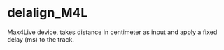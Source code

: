 # delalign_M4L
Max4Live device, takes distance in centimeter as input and apply a fixed delay (ms) to the track. 
